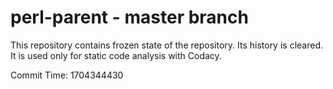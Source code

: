 # perl-parent - master branch

This repository contains frozen state of the repository.
Its history is cleared. It is used only for static code
analysis with Codacy.

Commit Time: 1704344430